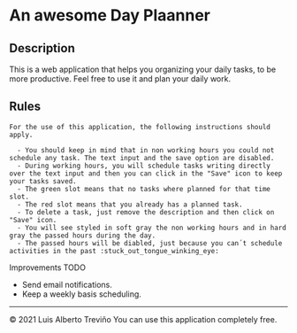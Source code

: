 # An awesome Day Plaanner

## Description

This is a web application that helps you organizing your daily tasks, to be more productive.
Feel free to use it and plan your daily work.


## Rules

```
For the use of this application, the following instructions should apply.

  - You should keep in mind that in non working hours you could not schedule any task. The text input and the save option are disabled.
  - During working hours, you will schedule tasks writing directly over the text input and then you can click in the "Save" icon to keep your tasks saved.
  - The green slot means that no tasks where planned for that time slot.
  - The red slot means that you already has a planned task.
  - To delete a task, just remove the description and then click on "Save" icon.
  - You will see styled in soft gray the non working hours and in hard gray the passed hours during the day.
  - The passed hours will be diabled, just because you can´t schedule activities in the past :stuck_out_tongue_winking_eye:

```

Improvements TODO

- Send email notifications.
- Keep a weekly basis scheduling.

- - -
© 2021 Luis Alberto Treviño
You can use this application completely free.